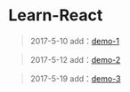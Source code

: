 # Learn-React

>  2017-5-10 add：[demo-1](https://mayfulq.github.io/learn-react/demo-1/dist/index.html)

>  2017-5-12 add：[demo-2](https://mayfulq.github.io/learn-react/demo-2/dist/index.html)

>  2017-5-19 add：[demo-3](https://mayfulq.github.io/learn-react/demo-3/build/index.html)





